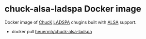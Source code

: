 # chuck-alsa-ladspa Docker image
Docker image of [ChucK](http://chuck.cs.princeton.edu) [LADSPA](https://en.wikipedia.org/wiki/LADSPA) chugins built with [ALSA](http://www.alsa-project.org/main/index.php/Main_Page) support.

 * docker pull [heuermh/chuck-alsa-ladspa]()